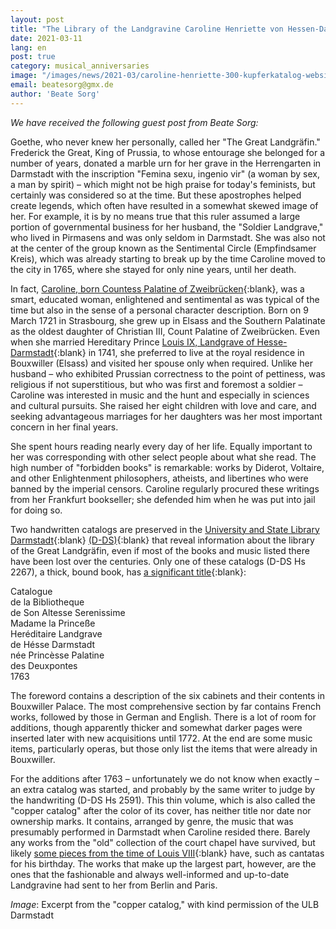 ```yaml
---
layout: post
title: "The Library of the Landgravine Caroline Henriette von Hessen-Darmstadt (1721–1774)"
date: 2021-03-11
lang: en
post: true
category: musical_anniversaries
image: "/images/news/2021-03/caroline-henriette-300-kupferkatalog-website.jpeg"
email: beatesorg@gmx.de
author: 'Beate Sorg'
---
```


_We have received the following guest post from Beate Sorg:_

Goethe, who never knew her personally, called her "The Great Landgräfin." Frederick the Great, King of Prussia, to whose entourage she belonged for a number of years, donated a marble urn for her grave in the Herrengarten in Darmstadt with the inscription "Femina sexu, ingenio vir" (a woman by sex, a man by spirit) – which might not be high praise for today's feminists, but certainly was considered so at the time. But these apostrophes helped create legends, which often have resulted in a somewhat skewed image of her. For example, it is by no means true that this ruler assumed a large portion of governmental business for her husband, the "Soldier Landgrave," who lived in Pirmasens and was only seldom in Darmstadt. She was also not at the center of the group known as the Sentimental Circle (Empfindsamer Kreis), which was already starting to break up by the time Caroline moved to the city in 1765, where she stayed for only nine years, until her death.   

In fact, [Caroline, born Countess Palatine of Zweibrücken](https://opac.rism.info/search?View=rism&q=Caroline+landgräfin+darmstadt){:blank}, was a smart, educated woman, enlightened and sentimental as was typical of the time but also in the sense of a personal character description. Born on 9 March 1721 in Strasbourg, she grew up in Elsass and the Southern Palatinate as the oldest daughter of Christian III, Count Palatine of Zweibrücken. Even when she married Hereditary Prince [Louis IX, Landgrave of Hesse-Darmstadt](https://opac.rism.info/search?View=rism&q=Ludwig+IX+Landgraf){:blank} in 1741, she preferred to live at the royal residence in Bouxwiller (Elsass) and visited her spouse only when required. Unlike her husband –  who exhibited Prussian correctness to the point of pettiness, was religious if not superstitious, but who was first and foremost a soldier –  Caroline was interested in music and the hunt and especially in sciences and cultural pursuits. She raised her eight children with love and care, and seeking advantageous marriages for her daughters was her most important concern in her final years.  

She spent hours reading nearly every day of her life. Equally important to her was corresponding with other select people about what she read. The high number of "forbidden books" is remarkable: works by Diderot, Voltaire, and other Enlightenment philosophers, atheists, and libertines who were banned by the imperial censors. Caroline regularly procured these writings from her Frankfurt bookseller; she defended him when he was put into jail for doing so.   

Two handwritten catalogs are preserved in the [University and State Library Darmstadt](https://www.ulb.tu-darmstadt.de/service/start/index.de.jsp){:blank} [(D-DS)](https://opac.rism.info/search?View=rism&siglum=D-DS){:blank} that reveal information about the library of the Great Landgräfin, even if most of the books and music listed there have been lost over the centuries. Only one of these catalogs (D-DS Hs 2267), a thick, bound book, has [a significant title](https://opac.rism.info/search?View=rism&q=lit1760){:blank}:  

Catalogue  
de la Bibliotheque  
de Son Altesse Serenissime  
Madame la Princeße  
Heréditaire Landgrave  
de Hésse Darmstadt  
née Princèsse Palatine  
des Deuxpontes  
1763  

The foreword contains a description of the six cabinets and their contents in Bouxwiller Palace. The most comprehensive section by far contains French works, followed by those in German and English. There is a lot of room for additions, though apparently thicker and somewhat darker pages were inserted later with new acquisitions until 1772. At the end are some music items, particularly operas, but those only list the items that were already in Bouxwiller.  

For the additions after 1763 – unfortunately we do not know when exactly – an extra catalog was started, and probably by the same writer to judge by the handwriting (D-DS Hs 2591).  This thin volume, which is also called the "copper catalog" after the color of its cover, has neither title nor date nor ownership marks. It contains, arranged by genre, the music that was presumably performed in Darmstadt when Caroline resided there. Barely any works from the "old" collection of the court chapel have survived, but likely [some pieces from the time of Louis VIII](https://opac.rism.info/search?View=rism&q=Ludwig+VIII+Landgraf+Darmstadt){:blank} have, such as cantatas for his birthday. The works that make up the largest part, however, are the ones that the fashionable and always well-informed and up-to-date Landgravine  had sent to her from Berlin and Paris.  

_Image_: Excerpt from the "copper catalog," with kind permission of the ULB Darmstadt 
